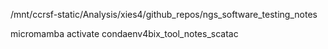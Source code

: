 


/mnt/ccrsf-static/Analysis/xies4/github_repos/ngs_software_testing_notes



micromamba activate condaenv4bix_tool_notes_scatac


